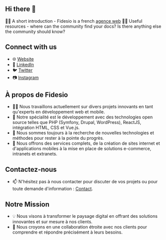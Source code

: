 ## Hi there 👋




🙋‍♀️ A short introduction - Fidesio is a french [agence web](https://www.fidesio.com) 
👩‍💻 Useful resources - where can the community find your docs? Is there anything else the community should know?



## Connect with us

- 🌐 [Website](https://www.fidesio.com)
- 🔗 [LinkedIn](https://www.linkedin.com/company/fidesio/)
- 🐦 [Twitter](https://twitter.com/fidesio?lang=fr)
- 📷 [Instagram](https://www.instagram.com/agencefidesio/?hl=fr)


## À propos de Fidesio

- 👨‍💻 Nous travaillons actuellement sur divers projets innovants en tant qu'experts en développement web et mobile.
- 🔧 Notre spécialité est le développement avec des technologies open source telles que PHP (Symfony, Drupal, WordPress), ReactJS, intégration HTML, CSS et Vue.js.
- 🌱 Nous sommes toujours à la recherche de nouvelles technologies et méthodes pour rester à la pointe du progrès.
- 🚀 Nous offrons des services complets, de la création de sites internet et d'applications mobiles à la mise en place de solutions e-commerce, intranets et extranets.

## Contactez-nous

- 📫 N'hésitez pas à nous contacter pour discuter de vos projets ou pour toute demande d'information : [Contact](mailto:contact@fidesio.com).

## Notre Mission

- 💡 Nous visons à transformer le paysage digital en offrant des solutions innovantes et sur mesure à nos clients.
- 🤝 Nous croyons en une collaboration étroite avec nos clients pour comprendre et répondre précisément à leurs besoins.

<!-- Sections optionnelles: `Nos Réalisations`, `Blog`, `Témoignages Clients`, etc. peuvent être ajoutées ici. -->
